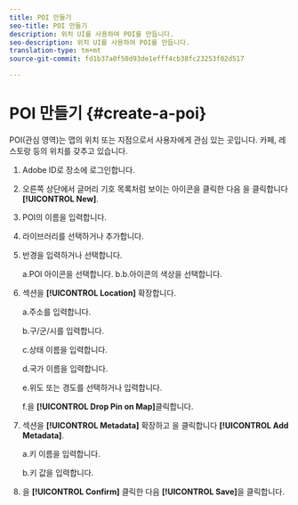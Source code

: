 ```yaml
---
title: POI 만들기
seo-title: POI 만들기
description: 위치 UI를 사용하여 POI를 만듭니다.
seo-description: 위치 UI를 사용하여 POI를 만듭니다.
translation-type: tm+mt
source-git-commit: fd1b37a0f50d93de1efff4cb38fc23253f02d517

---
```



# POI 만들기 {#create-a-poi}

POI(관심 영역)는 맵의 위치 또는 지점으로서 사용자에게 관심 있는 곳입니다. 카페, 레스토랑 등의 위치를 갖추고 있습니다.

1. Adobe ID로 장소에 로그인합니다.
2. 오른쪽 상단에서 글머리 기호 목록처럼 보이는 아이콘을 클릭한 다음 을 클릭합니다 **[!UICONTROL New]**.
3. POI의 이름을 입력합니다.
4. 라이브러리를 선택하거나 추가합니다.
5. 반경을 입력하거나 선택합니다.

   a.POI 아이콘을 선택합니다.
b.b.아이콘의 색상을 선택합니다.

6. 섹션을 **[!UICONTROL Location]** 확장합니다.

   a.주소를 입력합니다.

   b.구/군/시를 입력합니다.

   c.상태 이름을 입력합니다.

   d.국가 이름을 입력합니다.

   e.위도 또는 경도를 선택하거나 입력합니다.

   f.을 **[!UICONTROL Drop Pin on Map]**&#x200B;클릭합니다.

7. 섹션을 **[!UICONTROL Metadata]** 확장하고 을 클릭합니다 **[!UICONTROL Add Metadata]**.

   a.키 이름을 입력합니다.

   b.키 값을 입력합니다.

8. 을 **[!UICONTROL Confirm]** 클릭한 다음 **[!UICONTROL  Save]**&#x200B;을 클릭합니다.